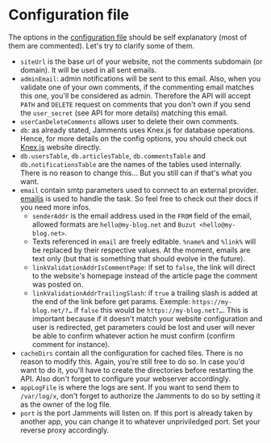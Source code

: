 # Configuration file
The options in the [configuration file](https://github.com/Buzut/jamments/blob/master/config.dist.js) should be self explanatory (most of them are commented). Let's try to clarify some of them.


* `siteUrl` is the base url of your website, not the comments subdomain (or domain). It will be used in all sent emails.
* `adminEmail`: admin notifications will be sent to this email. Also, when you validate one of your own comments, if the commenting email matches this one, you'll be considered as admin. Therefore the API will accept `PATH` and `DELETE` request on comments that you don't own if you send the `user_secret` (see API for more details) matching this email.
* `userCanDeleteComments` allows user to delete their own comments.
* `db`: as already stated, Jamments uses Knex.js for database operations. Hence, for more details on the config options, you should check out [Knex.js](https://knexjs.org/) website directly.
* `db.usersTable`, `db.articlesTable`, `db.commentsTable` and `db.notificationsTable` are the names of the tables used internally. There is no reason to change this… But you still can if that's what you want.
* `email` contain smtp parameters used to connect to an external provider. [emailjs](https://github.com/eleith/emailjs) is used to handle the task. So feel free to check out their docs if you need more infos.
    * `senderAddr` is the email address used in the `FROM` field of the email, allowed formats are `hello@my-blog.net`  and `Buzut <hello@my-blog.net>`.
    * Texts referenced in `email` are freely editable. `%name%` and `%link%` will be replaced by their respective values. At the moment, emails are text only (but that is something that should evolve in the future).
    * `linkValidationAddrIsCommentPage`: if set to `false`, the link will direct to the website's homepage instead of the article page the comment was posted on.
    * `linkValidationAddrTrailingSlash`: if `true` a trailing slash is added at the end of the link before get params. Exemple: `https://my-blog.net/?…` if `false` this would be `https://my-blog.net?…`. This is important because if it doesn't match your website configuration and user is redirected, get parameters could be lost and user will never be able to confirm whatever action he must confirm (confirm comment for instance).
* `cacheDirs` contain all the configuration for cached files. There is no reason to modify this. Again, you're still free to do so. In case you'd want to do it, you'll have to create the directories before restarting the API. Also don't forget to configure your webserver accordingly.
* `appLogFile` is where the logs are sent. If you want to send them to `/var/log/x`, don't forget to authorize the Jamments to do so by setting it as the owner of the log file.
* `port` is the port Jamments will listen on. If this port is already taken by another app, you can change it to whatever unpriviledged port. Set your reverse proxy accordingly.
